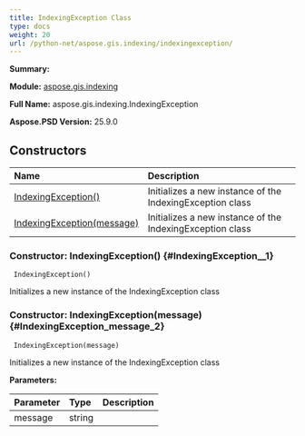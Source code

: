 ```yaml
---
title: IndexingException Class
type: docs
weight: 20
url: /python-net/aspose.gis.indexing/indexingexception/
---
```


**Summary:** 

**Module:** [aspose.gis.indexing](/psd/python-net/aspose.gis.indexing/)

**Full Name:** aspose.gis.indexing.IndexingException

**Aspose.PSD Version:** 25.9.0

## **Constructors**
| **Name** | **Description** |
| :- | :- |
| [IndexingException()](#IndexingException__1) | Initializes a new instance of the IndexingException class |
| [IndexingException(message)](#IndexingException_message_2) | Initializes a new instance of the IndexingException class |


### Constructor: IndexingException() {#IndexingException__1}


```
 IndexingException() 
```

Initializes a new instance of the IndexingException class

### Constructor: IndexingException(message) {#IndexingException_message_2}


```
 IndexingException(message) 
```

Initializes a new instance of the IndexingException class

**Parameters:**

| Parameter | Type | Description |
| :- | :- | :- |
| message | string |  |

